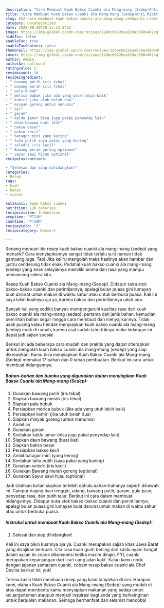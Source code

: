 ```yaml
---
description: "Cara Membuat Kuah Bakso Cuanki ala Mang-mang (Sedep)Anti Ribet"
title: "Cara Membuat Kuah Bakso Cuanki ala Mang-mang (Sedep)Anti Ribet"
slug: 852-cara-membuat-kuah-bakso-cuanki-ala-mang-mang-sedepanti-ribet
category: Uncategorized
date: 2022-09-20T20:53:13.845Z
image: https://img-global.cpcdn.com/recipes/124bc60226aa839a/680x482cq70/kuah-bakso-cuanki-ala-mang-mang-sedep-foto-resep-utama.jpg
hideToc: false
enableToc: true
enableTocContent: false
thumbnail: https://img-global.cpcdn.com/recipes/124bc60226aa839a/680x482cq70/kuah-bakso-cuanki-ala-mang-mang-sedep-foto-resep-utama.jpg
cover: https://img-global.cpcdn.com/recipes/124bc60226aa839a/680x482cq70/kuah-bakso-cuanki-ala-mang-mang-sedep-foto-resep-utama.jpg
author: Admin
authorAv: notfound
ratingvalue: 5
reviewcount: 16
recipeingredient:
- " bawang putih iris tebal"
- " bawang merah iris tebal"
- " pala bubuk"
- " merica bubuk jika ada yang utuh lebih baik"
- " kemiri jika utuh belah dua"
- " minyak goreng untuk menumis"
- " air"
- " garam"
- " kaldu jamur bisa juga pakai penyedap lain"
- " daun bawang buat ikat"
- " bakso besar"
- " bakso kecil"
- " batagor mini yang kering"
- " tahu putih saya pakai yang kuning"
- " seledri iris kecil"
- " Bawang merah goreng optional"
- " Sayur sawi hijau optional"
recipeinstructions:

- "Selesai dan siap dihidangkan!"
categories:
- Resep
tags:
- kuah
- bakso
- cuanki

katakunci: kuah bakso cuanki 
nutrition: 128 calories
recipecuisine: Indonesian
preptime: "PT22M"
cooktime: "PT59M"
recipeyield: "2"
recipecategory: Dessert

---
```



Sedang mencari ide resep kuah bakso cuanki ala mang-mang (sedep) yang menarik? Cara menyiapkannya sangat tidak terlalu sulit namun tidak gampang juga. Tapi Jika keliru mengolah maka hasilnya akan hambar dan justru cenderung tidak enak. Padahal kuah bakso cuanki ala mang-mang (sedep) yang enak selayaknya memiliki aroma dan rasa yang mampu memancing selera kita.


Resep Kuah Bakso Cuanki ala Mang-mang (Sedep). Didapur suka stok bakso-bakso cuanki dan perintilannya, apalagi bulan puasa gini lumayan buat darurat untuk makan di waktu sahur atau untuk berbuka puasa. Kali ini saya bikin kuahnya aja ya, karena bakso dan perintilannya udah ada.

Banyak hal yang sedikit banyak mempengaruhi kualitas rasa dari kuah bakso cuanki ala mang-mang (sedep), pertama dari jenis bahan, kemudian pemilihan bahan segar hingga cara membuat dan menyajikannya. Tidak usah pusing kalau hendak menyiapkan kuah bakso cuanki ala mang-mang (sedep) enak di rumah, karena asal sudah tahu triknya maka hidangan ini dapat jadi sajian spesial.


Berikut ini ada beberapa cara mudah dan praktis yang dapat diterapkan untuk mengolah kuah bakso cuanki ala mang-mang (sedep) yang siap dikreasikan. Kamu bisa menyiapkan Kuah Bakso Cuanki ala Mang-mang (Sedep) memakai 17 bahan dan 0 tahap pembuatan. Berikut ini cara untuk membuat hidangannya.

<!--inarticleads1-->

##### Bahan-bahan dan bumbu yang digunakan dalam menyiapkan Kuah Bakso Cuanki ala Mang-mang (Sedep):

1. Gunakan  bawang putih (iris tebal)
1. Siapkan  bawang merah (iris tebal)
1. Siapkan  pala bubuk
1. Persiapkan  merica bubuk (jika ada yang utuh lebih baik)
1. Persiapkan  kemiri (jika utuh belah dua)
1. Siapkan  minyak goreng (untuk menumis)
1. Ambil  air
1. Gunakan  garam
1. Sediakan  kaldu jamur (bisa juga pakai penyedap lain)
1. Siapkan  daun bawang (buat ikat)
1. Siapkan  bakso besar
1. Persiapkan  bakso kecil
1. Ambil  batagor mini (yang kering)
1. Sediakan  tahu putih (saya pakai yang kuning)
1. Gunakan  seledri (iris kecil)
1. Gunakan  Bawang merah goreng (optional)
1. Gunakan  Sayur sawi hijau (optional)


Jadi silahkan kalian siapkan terlebih dahulu bahan-bahanya seperti dibawah ini. Campur daging ikan tenggiri, udang, bawang putih, garam, gula pasir, penyedap rasa, dan putih telur. Berikut ini cara dalam membuat hidangannya. Didapur suka stok bakso-bakso cuanki dan perintilannya, apalagi bulan puasa gini lumayan buat darurat untuk makan di waktu sahur atau untuk berbuka puasa. 

<!--inarticleads2-->

##### Instruksi untuk membuat Kuah Bakso Cuanki ala Mang-mang (Sedep):


1. Selesai dan siap dihidangkan!

Kali ini saya bikin kuahnya aja ya. Cuanki merupakan sajian khas Jawa Barat yang disajikan berkuah. Cita rasa kuah gurih bening dan kaldu ayam hangat dalam sajian ini cocok dikonsumsi ketika musim dingin. FYI, cuanki merupakan kepanjangan dari &#39;cari uang jalan kaki&#39;. Kalau kamu rindu dengan jajanan semacam cuanki, cobain resep bakso cuanki ala Chef Devina berikut ini, yuk! 

Terima kasih telah membaca resep yang kami tampilkan di sini. Harapan kami, olahan Kuah Bakso Cuanki ala Mang-mang (Sedep) yang mudah di atas dapat membantu kamu menyiapkan makanan yang sedap untuk keluarga/teman ataupun menjadi inspirasi bagi anda yang berkeinginan untuk berjualan makanan. Semoga bermanfaat dan selamat mencoba!
